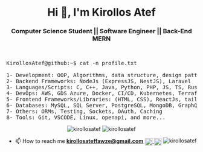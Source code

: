 <h1 align="center">Hi 👋, I'm Kirollos Atef</h1>

<h3 align="center"> Computer Science Student || Software Engineer || Back-End MERN </h3>

<br />

<pre>
KirollosAtef@github:~$ cat -n profile.txt

1- Development: OOP, Algorithms, data structure, design patterns, problem-solving, system design, OS, Networking ...
2- Backend Frameworks: NodeJs (ExpressJS, NestJS), Laravel
3- Languages/Scripts: C, C++, Java, Python, PHP, JS, TS, Rust, SQL, Bash
4- DevOps: AWS, GDS Azure, Docker, CI/CD, Kubernetes, Terraform
5- Frontend Frameworks/Libraries: (HTML, CSS), ReactJs, tailwind css
6- Databases: MySQL, SQL Server, PostgreSQL, MongoDB, GraphQL, Redis
7- Others: ORMs, Testing, Sockets, OAuth, Caching 
8- Tools: Git, VSCODE, Linux, openapi, and more...
</pre>


<div align="center">
  <img src="https://github-readme-stats.vercel.app/api?username=kirollosatef&show_icons=true&include_all_commits=true&count_private=true&text_color=FFA718&theme=transparent&show_icons=true"
alt="kirollosatef"/>
  <img  src="https://github-readme-stats.vercel.app/api/top-langs?username=kirollosatef&show_icons=true&locale=en&layout=compact&langs_count=20&icon_color=2fcca3&text_color=FFA718&theme=transparent&show_icons=true" alt="kirollosatef"/>

</div>

<p align="lift">

- 📫 How to reach me **kirollosateffawze@gmail.com** <a href="https://wa.me/qr/IM3XRAMWZ2CKK1" target="blank">
    <img
         align="center" height="20" width="20"
         src="https://cdn-icons-png.flaticon.com/128/220/220236.png"
         alt="whatsapp"/>
  </a>
  <a href="https://www.linkedin.com/in/kirollos-atef-fawze/" target="blank">
    <img
         align="center" height="20" width="20"
         src="https://encrypted-tbn0.gstatic.com/images?q=tbn:ANd9GcSEhVDHtC_MPbet9Iirxz2e9SCktSRH06CVew&usqp=CAU"
         alt="linkedin"/>
  </a>
  <img  align="right" src="https://komarev.com/ghpvc/?username=kirollosatef&label=Profile%20views&color=0e75b6&style=flat" alt="kirollosatef" />
</p>
